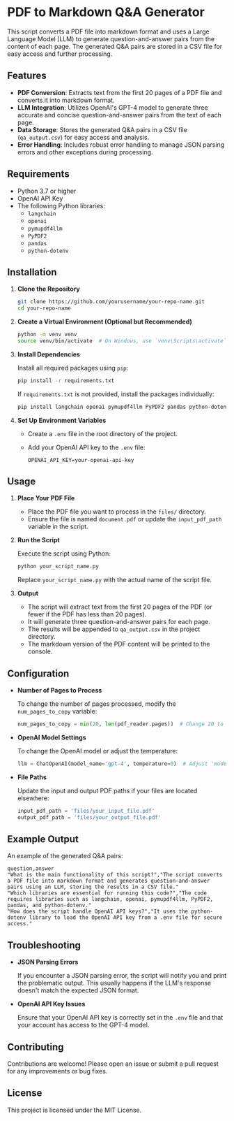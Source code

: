 # PDF to Markdown Q&A Generator

This script converts a PDF file into markdown format and uses a Large Language Model (LLM) to generate question-and-answer pairs from the content of each page. The generated Q&A pairs are stored in a CSV file for easy access and further processing.

## Features

- **PDF Conversion**: Extracts text from the first 20 pages of a PDF file and converts it into markdown format.
- **LLM Integration**: Utilizes OpenAI's GPT-4 model to generate three accurate and concise question-and-answer pairs from the text of each page.
- **Data Storage**: Stores the generated Q&A pairs in a CSV file (`qa_output.csv`) for easy access and analysis.
- **Error Handling**: Includes robust error handling to manage JSON parsing errors and other exceptions during processing.

## Requirements

- Python 3.7 or higher
- OpenAI API Key
- The following Python libraries:
  - `langchain`
  - `openai`
  - `pymupdf4llm`
  - `PyPDF2`
  - `pandas`
  - `python-dotenv`

## Installation

1. **Clone the Repository**

   ```bash
   git clone https://github.com/yourusername/your-repo-name.git
   cd your-repo-name
   ```

2. **Create a Virtual Environment (Optional but Recommended)**

   ```bash
   python -m venv venv
   source venv/bin/activate  # On Windows, use `venv\Scripts\activate`
   ```

3. **Install Dependencies**

   Install all required packages using `pip`:

   ```bash
   pip install -r requirements.txt
   ```

   If `requirements.txt` is not provided, install the packages individually:

   ```bash
   pip install langchain openai pymupdf4llm PyPDF2 pandas python-dotenv
   ```

4. **Set Up Environment Variables**

   - Create a `.env` file in the root directory of the project.
   - Add your OpenAI API key to the `.env` file:

     ```dotenv
     OPENAI_API_KEY=your-openai-api-key
     ```

## Usage

1. **Place Your PDF File**

   - Place the PDF file you want to process in the `files/` directory.
   - Ensure the file is named `document.pdf` or update the `input_pdf_path` variable in the script.

2. **Run the Script**

   Execute the script using Python:

   ```bash
   python your_script_name.py
   ```

   Replace `your_script_name.py` with the actual name of the script file.

3. **Output**

   - The script will extract text from the first 20 pages of the PDF (or fewer if the PDF has less than 20 pages).
   - It will generate three question-and-answer pairs for each page.
   - The results will be appended to `qa_output.csv` in the project directory.
   - The markdown version of the PDF content will be printed to the console.

## Configuration

- **Number of Pages to Process**

  To change the number of pages processed, modify the `num_pages_to_copy` variable:

  ```python
  num_pages_to_copy = min(20, len(pdf_reader.pages))  # Change 20 to your desired number
  ```

- **OpenAI Model Settings**

  To change the OpenAI model or adjust the temperature:

  ```python
  llm = ChatOpenAI(model_name='gpt-4', temperature=0)  # Adjust 'model_name' and 'temperature' as needed
  ```

- **File Paths**

  Update the input and output PDF paths if your files are located elsewhere:

  ```python
  input_pdf_path = 'files/your_input_file.pdf'
  output_pdf_path = 'files/your_output_file.pdf'
  ```

## Example Output

An example of the generated Q&A pairs:

```csv
question,answer
"What is the main functionality of this script?","The script converts a PDF file into markdown format and generates question-and-answer pairs using an LLM, storing the results in a CSV file."
"Which libraries are essential for running this code?","The code requires libraries such as langchain, openai, pymupdf4llm, PyPDF2, pandas, and python-dotenv."
"How does the script handle OpenAI API keys?","It uses the python-dotenv library to load the OpenAI API key from a .env file for secure access."
```

## Troubleshooting

- **JSON Parsing Errors**

  If you encounter a JSON parsing error, the script will notify you and print the problematic output. This usually happens if the LLM's response doesn't match the expected JSON format.

- **OpenAI API Key Issues**

  Ensure that your OpenAI API key is correctly set in the `.env` file and that your account has access to the GPT-4 model.

## Contributing

Contributions are welcome! Please open an issue or submit a pull request for any improvements or bug fixes.

## License

This project is licensed under the MIT License.
```
